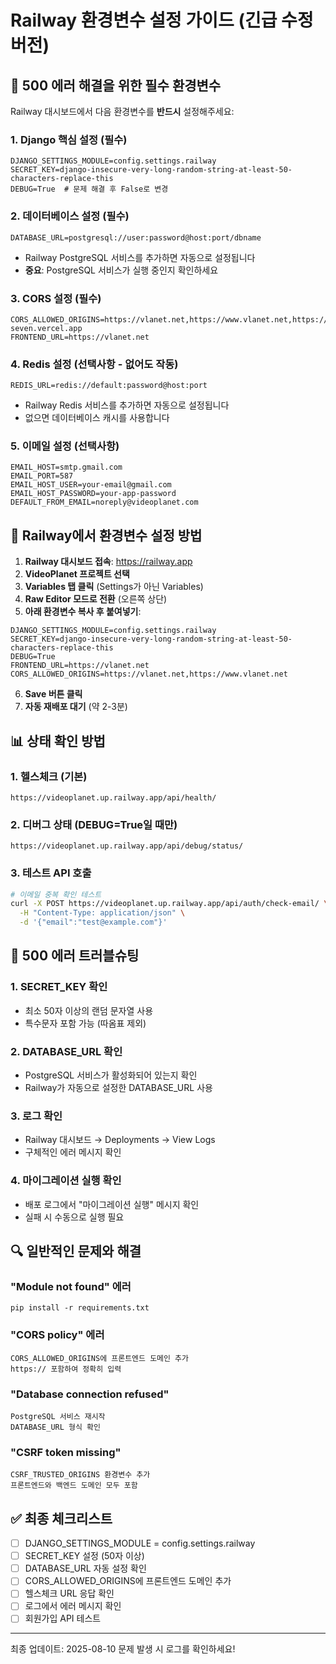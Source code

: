 # Railway 환경변수 설정 가이드 (긴급 수정 버전)

## 🚨 500 에러 해결을 위한 필수 환경변수

Railway 대시보드에서 다음 환경변수를 **반드시** 설정해주세요:

### 1. Django 핵심 설정 (필수)
```
DJANGO_SETTINGS_MODULE=config.settings.railway
SECRET_KEY=django-insecure-very-long-random-string-at-least-50-characters-replace-this
DEBUG=True  # 문제 해결 후 False로 변경
```

### 2. 데이터베이스 설정 (필수)
```
DATABASE_URL=postgresql://user:password@host:port/dbname
```
- Railway PostgreSQL 서비스를 추가하면 자동으로 설정됩니다
- **중요**: PostgreSQL 서비스가 실행 중인지 확인하세요

### 3. CORS 설정 (필수)
```
CORS_ALLOWED_ORIGINS=https://vlanet.net,https://www.vlanet.net,https://videoplanet-seven.vercel.app
FRONTEND_URL=https://vlanet.net
```

### 4. Redis 설정 (선택사항 - 없어도 작동)
```
REDIS_URL=redis://default:password@host:port
```
- Railway Redis 서비스를 추가하면 자동으로 설정됩니다
- 없으면 데이터베이스 캐시를 사용합니다

### 5. 이메일 설정 (선택사항)
```
EMAIL_HOST=smtp.gmail.com
EMAIL_PORT=587
EMAIL_HOST_USER=your-email@gmail.com
EMAIL_HOST_PASSWORD=your-app-password
DEFAULT_FROM_EMAIL=noreply@videoplanet.com
```

## 🔧 Railway에서 환경변수 설정 방법

1. **Railway 대시보드 접속**: https://railway.app
2. **VideoPlanet 프로젝트 선택**
3. **Variables 탭 클릭** (Settings가 아닌 Variables)
4. **Raw Editor 모드로 전환** (오른쪽 상단)
5. **아래 환경변수 복사 후 붙여넣기**:

```env
DJANGO_SETTINGS_MODULE=config.settings.railway
SECRET_KEY=django-insecure-very-long-random-string-at-least-50-characters-replace-this
DEBUG=True
FRONTEND_URL=https://vlanet.net
CORS_ALLOWED_ORIGINS=https://vlanet.net,https://www.vlanet.net
```

6. **Save 버튼 클릭**
7. **자동 재배포 대기** (약 2-3분)

## 📊 상태 확인 방법

### 1. 헬스체크 (기본)
```
https://videoplanet.up.railway.app/api/health/
```

### 2. 디버그 상태 (DEBUG=True일 때만)
```
https://videoplanet.up.railway.app/api/debug/status/
```

### 3. 테스트 API 호출
```bash
# 이메일 중복 확인 테스트
curl -X POST https://videoplanet.up.railway.app/api/auth/check-email/ \
  -H "Content-Type: application/json" \
  -d '{"email":"test@example.com"}'
```

## 🚨 500 에러 트러블슈팅

### 1. SECRET_KEY 확인
- 최소 50자 이상의 랜덤 문자열 사용
- 특수문자 포함 가능 (따옴표 제외)

### 2. DATABASE_URL 확인
- PostgreSQL 서비스가 활성화되어 있는지 확인
- Railway가 자동으로 설정한 DATABASE_URL 사용

### 3. 로그 확인
- Railway 대시보드 → Deployments → View Logs
- 구체적인 에러 메시지 확인

### 4. 마이그레이션 실행 확인
- 배포 로그에서 "마이그레이션 실행" 메시지 확인
- 실패 시 수동으로 실행 필요

## 🔍 일반적인 문제와 해결

### "Module not found" 에러
```
pip install -r requirements.txt
```

### "CORS policy" 에러
```
CORS_ALLOWED_ORIGINS에 프론트엔드 도메인 추가
https:// 포함하여 정확히 입력
```

### "Database connection refused"
```
PostgreSQL 서비스 재시작
DATABASE_URL 형식 확인
```

### "CSRF token missing"
```
CSRF_TRUSTED_ORIGINS 환경변수 추가
프론트엔드와 백엔드 도메인 모두 포함
```

## ✅ 최종 체크리스트

- [ ] DJANGO_SETTINGS_MODULE = config.settings.railway
- [ ] SECRET_KEY 설정 (50자 이상)
- [ ] DATABASE_URL 자동 설정 확인
- [ ] CORS_ALLOWED_ORIGINS에 프론트엔드 도메인 추가
- [ ] 헬스체크 URL 응답 확인
- [ ] 로그에서 에러 메시지 확인
- [ ] 회원가입 API 테스트

---
최종 업데이트: 2025-08-10
문제 발생 시 로그를 확인하세요!